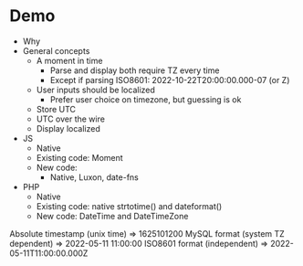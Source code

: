# Demo

* Why
* General concepts
  * A moment in time
    * Parse and display both require TZ every time
    * Except if parsing ISO8601: 2022-10-22T20:00:00.000-07 (or Z)
  * User inputs should be localized
    * Prefer user choice on timezone, but guessing is ok
  * Store UTC
  * UTC over the wire
  * Display localized
* JS
  * Native
  * Existing code: Moment
  * New code:
    * Native, Luxon, date-fns
* PHP
  * Native
  * Existing code: native strtotime() and dateformat()
  * New code: DateTime and DateTimeZone

Absolute timestamp (unix time) => 1625101200
MySQL format (system TZ dependent) => 2022-05-11 11:00:00
ISO8601 format (independent) => 2022-05-11T11:00:00.000Z
